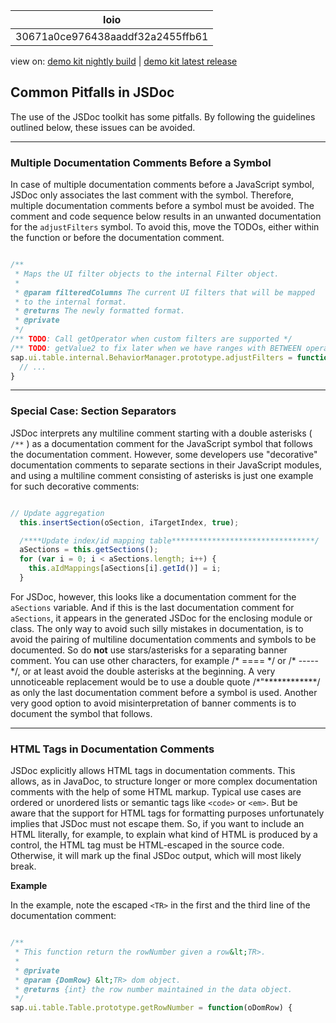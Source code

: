 <!-- loio30671a0ce976438aaddf32a2455ffb61 -->

| loio |
| -----|
| 30671a0ce976438aaddf32a2455ffb61 |

<div id="loio">

view on: [demo kit nightly build](https://openui5nightly.hana.ondemand.com/topic/30671a0ce976438aaddf32a2455ffb61) | [demo kit latest release](https://sdk.openui5.org/topic/30671a0ce976438aaddf32a2455ffb61)</div>

## Common Pitfalls in JSDoc

The use of the JSDoc toolkit has some pitfalls. By following the guidelines outlined below, these issues can be avoided.

***

### Multiple Documentation Comments Before a Symbol

In case of multiple documentation comments before a JavaScript symbol, JSDoc only associates the last comment with the symbol. Therefore, multiple documentation comments before a symbol must be avoided. The comment and code sequence below results in an unwanted documentation for the `adjustFilters` symbol. To avoid this, move the TODOs, either within the function or before the documentation comment.

```js

/**
 * Maps the UI filter objects to the internal Filter object.
 *
 * @param filteredColumns The current UI filters that will be mapped
 * to the internal format.
 * @returns The newly formatted format.
 * @private
 */
/** TODO: Call getOperator when custom filters are supported */
/** TODO: getValue2 to fix later when we have ranges with BETWEEN operator */
sap.ui.table.internal.BehaviorManager.prototype.adjustFilters = function(filteredColumns) {
  // ...
}
```

***

### Special Case: Section Separators

JSDoc interprets any multiline comment starting with a double asterisks \( `/**` \) as a documentation comment for the JavaScript symbol that follows the documentation comment. However, some developers use "decorative" documentation comments to separate sections in their JavaScript modules, and using a multiline comment consisting of asterisks is just one example for such decorative comments:

```js

// Update aggregation
  this.insertSection(oSection, iTargetIndex, true);

  /****Update index/id mapping table********************************/
  aSections = this.getSections();
  for (var i = 0; i < aSections.length; i++) {
    this.aIdMappings[aSections[i].getId()] = i;
  }
```

For JSDoc, however, this looks like a documentation comment for the `aSections` variable. And if this is the last documentation comment for `aSections`, it appears in the generated JSDoc for the enclosing module or class. The only way to avoid such silly mistakes in documentation, is to avoid the pairing of multiline documentation comments and symbols to be documented. So do **not** use stars/asterisks for a separating banner comment. You can use other characters, for example /\* ==== \*/ or /\* ----- \*/, or at least avoid the double asterisks at the beginning. A very unnoticeable replacement would be to use a double quote /\*"\*\*\*\*\*\*\*\*\*\*\*\*/ as only the last documentation comment before a symbol is used. Another very good option to avoid misinterpretation of banner comments is to document the symbol that follows.

***

### HTML Tags in Documentation Comments

JSDoc explicitly allows HTML tags in documentation comments. This allows, as in JavaDoc, to structure longer or more complex documentation comments with the help of some HTML markup. Typical use cases are ordered or unordered lists or semantic tags like `<code>` or `<em>`. But be aware that the support for HTML tags for formatting purposes unfortunately implies that JSDoc must not escape them. So, if you want to include an HTML literally, for example, to explain what kind of HTML is produced by a control, the HTML tag must be HTML-escaped in the source code. Otherwise, it will mark up the final JSDoc output, which will most likely break.

**Example**

In the example, note the escaped `<TR>` in the first and the third line of the documentation comment:

```js

/**
 * This function return the rowNumber given a row&lt;TR>.
 *
 * @private
 * @param {DomRow} &lt;TR> dom object.
 * @returns {int} the row number maintained in the data object.
 */
sap.ui.table.Table.prototype.getRowNumber = function(oDomRow) {


```

